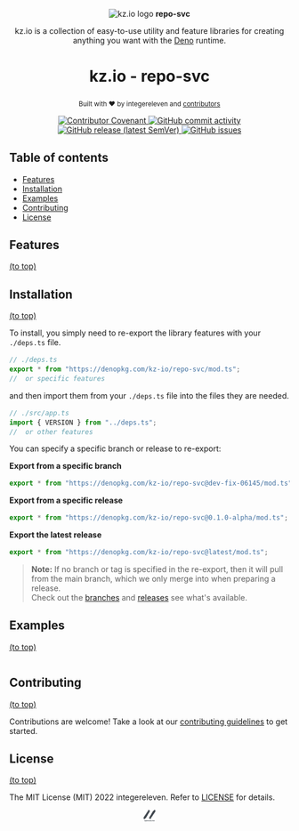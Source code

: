 <p align="center">
<!-- Update log -->
<img alt="kz.io logo" height="70" src="https://raw.githubusercontent.com/kz-io/.github/main/profile/img/clr/banner.svg" />
<strong>repo-svc</strong>
</p>

<p align="center">
kz.io is a collection of easy-to-use utility and feature libraries for creating anything you want with the <a href="https://deno.land">Deno</a> runtime.
</p>

<h1 align="center">kz.io - repo-svc</h1>

<p align="center">
<!-- @TODO Package description -->
</p>

<p align="center">
<!-- @TODO Link to documentation and other resources -->
</p>

<p align="center">
<sub>Built with ❤ by integereleven and <a href="https://github.com/kz-io/repo-svc/graphs/contributors">contributors</a></sub>
</p>

<p align="center">
<a href="https://github.com/kz-io/repo-svc/blob/main/CODE_OF_CONDUCT.md">
  <img alt="Contributor Covenant" src="https://img.shields.io/badge/Contributor%20Covenant-2.1-4baaaa.svg?style=flat-square" />
</a>
<a href="https://github.com/kz-io/repo-svc/commits">
  <img alt="GitHub commit activity" src="https://img.shields.io/github/commit-activity/m/kz-io/repo-svc?style=flat-square">
</a>
<a href="https://github.com/kz-io/repo-svc/releases">
  <img alt="GitHub release (latest SemVer)" src="https://img.shields.io/github/v/release/kz-io/repo-svc?style=flat-square" />
</a>
<a href="https://github.com/kz-io/repo-svc/issues">
  <img alt="GitHub issues" src="https://img.shields.io/github/issues-raw/kz-io/repo-svc?style=flat-square">
</a>
</p>

## Table of contents

- [Features](#features)
- [Installation](#installation)
- [Examples](#examples)
- [Contributing](#contributing)
- [License](#license)

## Features

[(to top)](#table-of-contents)

<!-- @TODO Enumerate key features -->

## Installation

[(to top)](#table-of-contents)

To install, you simply need to re-export the library features with your `./deps.ts` file.

```ts
// ./deps.ts
export * from "https://denopkg.com/kz-io/repo-svc/mod.ts";
//  or specific features
```

and then import them from your `./deps.ts` file into the files they are needed.

```ts
// ./src/app.ts
import { VERSION } from "../deps.ts";
//  or other features
```

You can specify a specific branch or release to re-export:

**Export from a specific branch**

```ts
export * from "https://denopkg.com/kz-io/repo-svc@dev-fix-06145/mod.ts";
```

**Export from a specific release**

```ts
export * from "https://denopkg.com/kz-io/repo-svc@0.1.0-alpha/mod.ts";
```

**Export the latest release**

```ts
export * from "https://denopkg.com/kz-io/repo-svc@latest/mod.ts";
```

> **Note:** If no branch or tag is specified in the re-export, then it will pull from the main branch, which we only merge into when preparing a release.\
> Check out the [branches][branches] and [releases][releases] see what's available.

## Examples

[(to top)](#table-of-contents)

<!-- @TODO Add an example, or add links to examples -->

```ts
```

## Contributing

[(to top)](#table-of-contents)

Contributions are welcome! Take a look at our [contributing guidelines][contributing] to get started.

## License

[(to top)](#table-of-contents)

The MIT License (MIT) 2022 integereleven. Refer to [LICENSE][license] for details.

<p align="center">
<img
  alt="kz.io logo"
  height="24"
  src="https://raw.githubusercontent.com/i11n/.github/main/profile/img/frm/logo-open-source.svg"
/>
</p>

[deno]: https://deno.land "Deno homepage"
[branches]: https://github.com/kz-io/repo-svc/branches "kz.io/repo-svc branches on GitHub"
[releases]: https://github.com/kz-io/repo-svc/releases "kz.io/repo-svc releases on GitHub"
[contributing]: https://github.com/kz-io/repo-svc/blob/main/CONTRIBUTING.md "kz.io/repo-svc contributing guidelines"
[license]: https://github.com/kz-io/repo-svc/blob/main/LICENSE "kz.io/repo-svc license"
